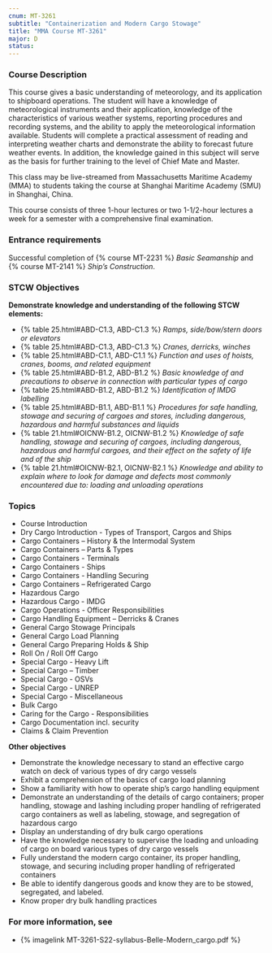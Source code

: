 ```yaml
---
cnum: MT-3261
subtitle: "Containerization and Modern Cargo Stowage"
title: "MMA Course MT-3261"
major: D
status: 
---
```


### Course Description

This course gives a basic understanding of meteorology, and its application to shipboard operations. The student will have a knowledge of meteorological instruments and their application, knowledge of the characteristics of various weather systems, reporting procedures and recording systems, and the ability to apply the meteorological information available. Students will complete a practical assessment of reading and interpreting weather charts and demonstrate the ability to forecast future weather events. In addition, the knowledge gained in this subject will serve as the basis for further training to the level of Chief Mate and Master.

This class may be live-streamed from Massachusetts Maritime Academy (MMA) to students taking the course at Shanghai Maritime Academy (SMU) in Shanghai, China.

This course consists of three 1-hour lectures or two 1-1/2-hour lectures a week for a semester with a comprehensive final examination.

### Entrance requirements

Successful completion of {% course MT-2231 %} *Basic Seamanship* and {% course MT-2141 %}  *Ship’s Construction*.

### STCW Objectives

**Demonstrate knowledge and understanding of the following STCW elements:**

* {% table 25.html#ABD-C1.3, ABD-C1.3 %} *Ramps, side/bow/stern doors or elevators*
* {% table 25.html#ABD-C1.3, ABD-C1.3 %} *Cranes, derricks, winches*
* {% table 25.html#ABD-C1.1, ABD-C1.1 %} *Function and uses of hoists, cranes, booms, and related equipment*
* {% table 25.html#ABD-B1.2, ABD-B1.2 %} *Basic knowledge of and precautions to observe in connection with particular types of cargo*
* {% table 25.html#ABD-B1.2, ABD-B1.2 %} *Identification of IMDG labelling*
* {% table 25.html#ABD-B1.1, ABD-B1.1 %} *Procedures for safe handling, stowage and securing of cargoes and stores, including dangerous, hazardous and harmful substances and liquids*
* {% table 21.html#OICNW-B1.2, OICNW-B1.2 %} *Knowledge of safe handling, stowage and securing of cargoes, including dangerous, hazardous and harmful cargoes, and their effect on the safety of life and of the ship*
* {% table 21.html#OICNW-B2.1, OICNW-B2.1 %} *Knowledge and ability to explain where to look for damage and defects most commonly encountered due to: loading and unloading operations*


### Topics

*  Course Introduction
*  Dry Cargo Introduction - Types of Transport, Cargos and Ships
*  Cargo Containers – History & the Intermodal System
*  Cargo Containers – Parts & Types 
*  Cargo Containers - Terminals 
*  Cargo Containers - Ships 
*  Cargo Containers - Handling Securing
*  Cargo Containers – Refrigerated Cargo
*  Hazardous Cargo 
*  Hazardous Cargo - IMDG
*  Cargo Operations - Officer Responsibilities 
*  Cargo Handling Equipment – Derricks & Cranes
*  General Cargo Stowage Principals
*  General Cargo Load Planning 
*  General Cargo Preparing Holds & Ship
*  Roll On / Roll Off Cargo
*  Special Cargo - Heavy Lift
*  Special Cargo – Timber
*  Special Cargo - OSVs
*  Special Cargo - UNREP
*  Special Cargo - Miscellaneous
*  Bulk Cargo
*  Caring for the Cargo - Responsibilities 
*  Cargo Documentation incl. security
*  Claims & Claim Prevention


**Other objectives**


*  Demonstrate the knowledge necessary to stand an effective cargo watch on deck of various types of dry cargo vessels
*  Exhibit a comprehension of the basics of cargo load planning
*  Show a familiarity with how to operate ship’s cargo handling equipment
*  Demonstrate an understanding of the details of cargo containers; proper handling, stowage and lashing including proper handling of refrigerated cargo containers as well as labeling, stowage, and segregation of hazardous cargo
*  Display an understanding of dry bulk cargo operations
*  Have the knowledge necessary to supervise the loading and unloading of cargo on board various types of dry cargo vessels
*  Fully understand the modern cargo container, its proper handling, stowage, and securing including proper handling of refrigerated containers
*  Be able to identify dangerous goods and know they are to be stowed, segregated, and labeled.
*  Know proper dry bulk handling practices

### For more information, see 

* {% imagelink MT-3261-S22-syllabus-Belle-Modern_cargo.pdf %} 



